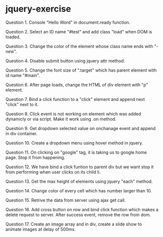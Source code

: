 # jquery-exercise

Question 1. Console "Hello Word" in document.ready function.

Question 2. Select an ID name "#test" and add class "load" when DOM is loaded.

Question 3. Change the color of the element whose class name ends with "-new".

Question 4. Disable submit button using jquery attr method.

Question 5. Change the font size of ".target" which has parent element with id name "#main".

Question 6. After page loads, change the HTML of div element with "p" element.

Question 7. Bind a click function to a "click" element and append next "click" next to it.

Question 8. Click event is not working on element which was added dynamicly or via script. Make it work using .on method.

Question 9. Get dropdown selected value on onchanage event and append in div container.

Question 10. Create a dropdown menu using hover method in jquery.

Question 11. On clicking on "google" tag, it is taking us to google home page. Stop it from happening.

Question 12. We have bind a click funtion to parent div but we want stop it from performing when user clicks on its child li.

Question 13. Get the max height of elements using jquery "each" method.

Question 14. Change color of every cell which has number larger than 10.

Question 15. Retrive the data from server using ajax get call.

Question 16. Add cross button on row and bind click function which makes a delete request to server. After success event, remove the row from dom.

Question 17. Create an image array and in div, create a slide show to animate images at delay of 500ms.
